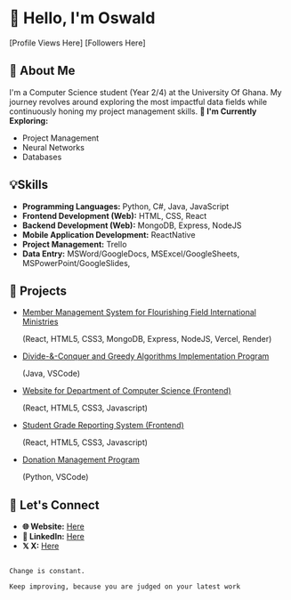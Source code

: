 # 🌟 Hello, I'm Oswald
[Profile Views Here] [Followers Here]


## 🚀 About Me
I'm a Computer Science student (Year 2/4) at the University Of Ghana.
My journey revolves around exploring the most impactful data fields while continuously honing my project management skills.
**🔭 I'm Currently Exploring:** 
- Project Management
- Neural Networks
- Databases



## 💡Skills
- **Programming Languages:** Python, C#, Java, JavaScript
- **Frontend Development (Web):** HTML, CSS, React
- **Backend Development (Web):** MongoDB, Express, NodeJS
- **Mobile Application Development:** ReactNative
- **Project Management:** Trello
- **Data Entry:** MSWord/GoogleDocs, MSExcel/GoogleSheets, MSPowerPoint/GoogleSlides,



## 🎯 Projects
- [Member Management System for Flourishing Field International Ministries](https://github.com/oswaldamoah/MMS) 

  (React, HTML5, CSS3, MongoDB, Express, NodeJS, Vercel, Render)
  
- [Divide-&-Conquer and Greedy Algorithms Implementation Program](https://github.com/oswaldamoah/DnC-Greedy)

  (Java, VSCode)
- [Website for Department of Computer Science (Frontend)](https://github.com/oswaldamoah/11046928_DCIT_205_IA) 

  (React, HTML5, CSS3, Javascript)

- [Student Grade Reporting System (Frontend)](https://github.com/oswaldamoah/11046928_DCIT205_Assignment1) 

  (React, HTML5, CSS3, Javascript)

- [Donation Management Program](https://github.com/oswaldamoah/donations) 

  (Python, VSCode)



## 🤝 Let's Connect
- **🌐 Website:** [Here](https://lnk.bio/oswaldamoah)
- **💼 LinkedIn:** [Here](https://www.linkedin.com/in/oswaldamoah/)
- **𝕏 X:** [Here](https://x.com/oswald_amoah)

## 
``Change is constant.``

``Keep improving, because you are judged on your latest work``
